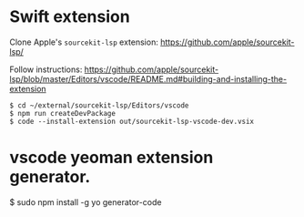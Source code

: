 # Swift extension

Clone Apple's `sourcekit-lsp` extension: https://github.com/apple/sourcekit-lsp/

Follow instructions: https://github.com/apple/sourcekit-lsp/blob/master/Editors/vscode/README.md#building-and-installing-the-extension

```
$ cd ~/external/sourcekit-lsp/Editors/vscode
$ npm run createDevPackage
$ code --install-extension out/sourcekit-lsp-vscode-dev.vsix
```


# vscode yeoman extension generator.

$ sudo npm install -g yo generator-code
